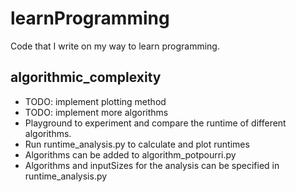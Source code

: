 # learnProgramming
Code that I write on my way to learn programming.

## algorithmic_complexity
- TODO: implement plotting method
- TODO: implement more algorithms
- Playground to experiment and compare the runtime of different algorithms.
- Run runtime_analysis.py to calculate and plot runtimes
- Algorithms can be added to algorithm_potpourri.py
- Algorithms and inputSizes for the analysis can be specified in runtime_analysis.py